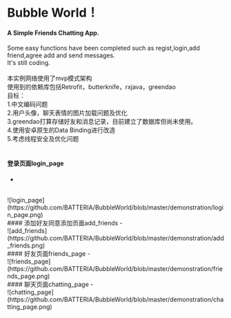 
# Bubble World！

#### A Simple Friends Chatting App.<br>
Some easy functions have been completed such as regist,login,add friend,agree add and send messages.<br>
It's still coding.<br>
<br>
本实例网络使用了mvp模式架构<br>
使用到的依赖库包括Retrofit，butterknife，rxjava，greendao<br>
目标：<br>
1.中文编码问题<br>
2.用户头像，聊天表情的图片加载问题及优化<br>
3.greendao打算存储好友和消息记录，目前建立了数据库但尚未使用。<br>
4.使用安卓原生的Data Binding进行改造<br>
5.考虑线程安全及优化问题<br>
<br>
#### 登录页面login_page
-
<br>
![login_page](https://github.com/BATTERIA/BubbleWorld/blob/master/demonstration/login_page.png)
<br>
#### 添加好友同意添加页面add_friends
-
<br>
![add_friends](https://github.com/BATTERIA/BubbleWorld/blob/master/demonstration/add_friends.png)
<br>
#### 好友页面friends_page
-
<br>
![friends_page](https://github.com/BATTERIA/BubbleWorld/blob/master/demonstration/friends_page.png)
<br>
#### 聊天页面chatting_page
-
<br>
![chatting_page](https://github.com/BATTERIA/BubbleWorld/blob/master/demonstration/chatting_page.png)
